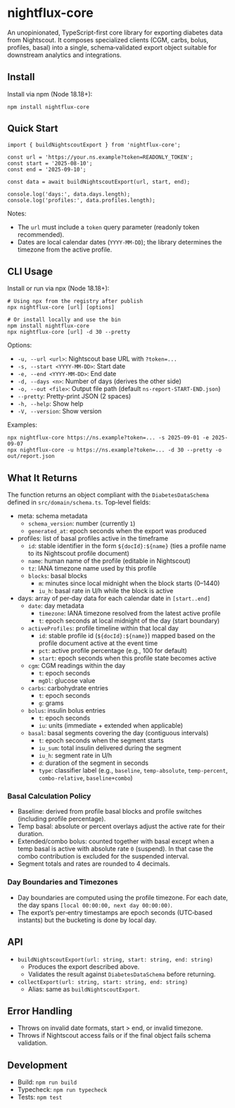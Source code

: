 # nightflux-core

An unopinionated, TypeScript-first core library for exporting diabetes data from Nightscout. It composes specialized clients (CGM, carbs, bolus, profiles, basal) into a single, schema‑validated export object suitable for downstream analytics and integrations.

## Install

Install via npm (Node 18.18+):

```
npm install nightflux-core
```

## Quick Start

```
import { buildNightscoutExport } from 'nightflux-core';

const url = 'https://your.ns.example?token=READONLY_TOKEN';
const start = '2025-08-10';
const end = '2025-09-10';

const data = await buildNightscoutExport(url, start, end);

console.log('days:', data.days.length);
console.log('profiles:', data.profiles.length);
```

Notes:
- The `url` must include a `token` query parameter (readonly token recommended).
- Dates are local calendar dates (`YYYY-MM-DD`); the library determines the timezone from the active profile.

## CLI Usage

Install or run via npx (Node 18.18+):

```
# Using npx from the registry after publish
npx nightflux-core [url] [options]

# Or install locally and use the bin
npm install nightflux-core
npx nightflux-core [url] -d 30 --pretty
```

Options:

- `-u, --url <url>`: Nightscout base URL with `?token=...`
- `-s, --start <YYYY-MM-DD>`: Start date
- `-e, --end <YYYY-MM-DD>`: End date
- `-d, --days <n>`: Number of days (derives the other side)
- `-o, --out <file>`: Output file path (default `ns-report-START-END.json`)
- `--pretty`: Pretty-print JSON (2 spaces)
- `-h, --help`: Show help
- `-V, --version`: Show version

Examples:

```
npx nightflux-core https://ns.example?token=... -s 2025-09-01 -e 2025-09-07
npx nightflux-core -u https://ns.example?token=... -d 30 --pretty -o out/report.json
```

## What It Returns

The function returns an object compliant with the `DiabetesDataSchema` defined in `src/domain/schema.ts`. Top‑level fields:

- meta: schema metadata
  - `schema_version`: number (currently `1`)
  - `generated_at`: epoch seconds when the export was produced
- profiles: list of basal profiles active in the timeframe
  - `id`: stable identifier in the form `${docId}:${name}` (ties a profile name to its Nightscout profile document)
  - `name`: human name of the profile (editable in Nightscout)
  - `tz`: IANA timezone name used by this profile
  - `blocks`: basal blocks
    - `m`: minutes since local midnight when the block starts (0–1440)
    - `iu_h`: basal rate in U/h while the block is active
- days: array of per‑day data for each calendar date in `[start..end]`
  - `date`: day metadata
    - `timezone`: IANA timezone resolved from the latest active profile
    - `t`: epoch seconds at local midnight of the day (start boundary)
  - `activeProfiles`: profile timeline within that local day
    - `id`: stable profile id (`${docId}:${name}`) mapped based on the profile document active at the event time
    - `pct`: active profile percentage (e.g., 100 for default)
    - `start`: epoch seconds when this profile state becomes active
  - `cgm`: CGM readings within the day
    - `t`: epoch seconds
    - `mgDl`: glucose value
  - `carbs`: carbohydrate entries
    - `t`: epoch seconds
    - `g`: grams
  - `bolus`: insulin bolus entries
    - `t`: epoch seconds
    - `iu`: units (immediate + extended when applicable)
  - `basal`: basal segments covering the day (contiguous intervals)
    - `t`: epoch seconds when the segment starts
    - `iu_sum`: total insulin delivered during the segment
    - `iu_h`: segment rate in U/h
    - `d`: duration of the segment in seconds
    - `type`: classifier label (e.g., `baseline`, `temp-absolute`, `temp-percent`, `combo-relative`, `baseline+combo`)

### Basal Calculation Policy

- Baseline: derived from profile basal blocks and profile switches (including profile percentage).
- Temp basal: absolute or percent overlays adjust the active rate for their duration.
- Extended/combo bolus: counted together with basal except when a temp basal is active with absolute rate `0` (suspend). In that case the combo contribution is excluded for the suspended interval.
- Segment totals and rates are rounded to 4 decimals.

### Day Boundaries and Timezones

- Day boundaries are computed using the profile timezone. For each date, the day spans `[local 00:00:00, next day 00:00:00)`.
- The export’s per‑entry timestamps are epoch seconds (UTC‑based instants) but the bucketing is done by local day.

## API

- `buildNightscoutExport(url: string, start: string, end: string)`
  - Produces the export described above.
  - Validates the result against `DiabetesDataSchema` before returning.
- `collectExport(url: string, start: string, end: string)`
  - Alias: same as `buildNightscoutExport`.

## Error Handling

- Throws on invalid date formats, start > end, or invalid timezone.
- Throws if Nightscout access fails or if the final object fails schema validation.

## Development

- Build: `npm run build`
- Typecheck: `npm run typecheck`
- Tests: `npm test`
